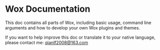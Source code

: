 Wox Documentation
==============

This doc contains all parts of Wox, including basic usage, command line arguments and how to develop your own Wox plugins and themes.

If you want to help improve this doc or translate it to your native language, please contact me: qianlf2008@163.com

